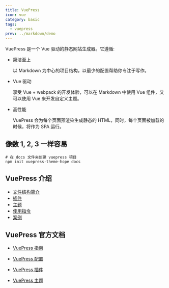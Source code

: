 ```yaml
---
title: VuePress
icon: vue
category: basic
tags:
  - vuepress
prev: ../markdown/demo
---
```


VuePress 是一个 Vue 驱动的静态网站生成器。它遵循:

- 简洁至上

  以 Markdown 为中心的项目结构，以最少的配置帮助你专注于写作。

- Vue 驱动

  享受 Vue + webpack 的开发体验，可以在 Markdown 中使用 Vue 组件，又可以使用 Vue 来开发自定义主题。

- 高性能

  VuePress 会为每个页面预渲染生成静态的 HTML，同时，每个页面被加载的时候，将作为 SPA 运行。

<!-- more -->

## 像数 1, 2, 3 一样容易

```shell
# 在 docs 文件夹创建 vuepress 项目
npm init vuepress-theme-hope docs
```

## VuePress 介绍

- [文件结构简介](file.md)
- [插件](plugin.md)
- [主题](theme.md)
- [使用指令](command.md)
- [案例](case.md)

## VuePress 官方文档

- [VuePress 指南](https://v1.vuepress.vuejs.org/zh/guide/)

- [VuePress 配置](https://v1.vuepress.vuejs.org/zh/config/)

- [VuePress 插件](https://v1.vuepress.vuejs.org/zh/plugin/)

- [VuePress 主题](https://v1.vuepress.vuejs.org/zh/theme/)
